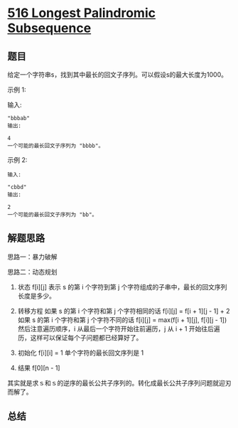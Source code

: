 # [516 Longest Palindromic Subsequence](https://leetcode-cn.com/problems/longest-palindromic-subsequence/)

## 题目

给定一个字符串s，找到其中最长的回文子序列。可以假设s的最大长度为1000。

示例 1:

输入:

```
"bbbab"
输出:

4
一个可能的最长回文子序列为 "bbbb"。
```

示例 2:

```
输入:

"cbbd"
输出:

2
一个可能的最长回文子序列为 "bb"。
```


## 解题思路


思路一：暴力破解

思路二：动态规划

1. 状态
f[i][j] 表示 s 的第 i 个字符到第 j 个字符组成的子串中，最长的回文序列长度是多少。

2. 转移方程
如果 s 的第 i 个字符和第 j 个字符相同的话
f[i][j] = f[i + 1][j - 1] + 2
如果 s 的第 i 个字符和第 j 个字符不同的话
f[i][j] = max(f[i + 1][j], f[i][j - 1])
然后注意遍历顺序，i 从最后一个字符开始往前遍历，j 从 i + 1 开始往后遍历，这样可以保证每个子问题都已经算好了。

3. 初始化
f[i][i] = 1 单个字符的最长回文序列是 1

4. 结果
f[0][n - 1]


其实就是求ｓ和ｓ的逆序的最长公共子序列的。转化成最长公共子序列问题就迎刃而解了。


## 总结